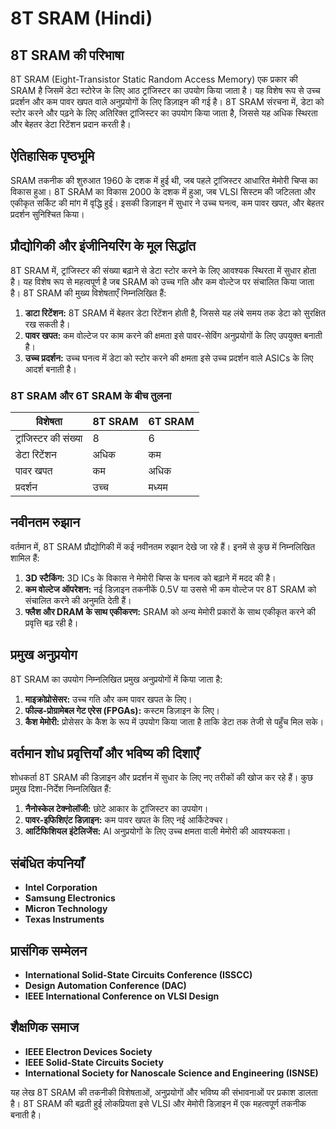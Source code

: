 # 8T SRAM (Hindi)

## 8T SRAM की परिभाषा 
8T SRAM (Eight-Transistor Static Random Access Memory) एक प्रकार की SRAM है जिसमें डेटा स्टोरेज के लिए आठ ट्रांजिस्टर का उपयोग किया जाता है। यह विशेष रूप से उच्च प्रदर्शन और कम पावर खपत वाले अनुप्रयोगों के लिए डिज़ाइन की गई है। 8T SRAM संरचना में, डेटा को स्टोर करने और पढ़ने के लिए अतिरिक्त ट्रांजिस्टर का उपयोग किया जाता है, जिससे यह अधिक स्थिरता और बेहतर डेटा रिटेंशन प्रदान करती है।

## ऐतिहासिक पृष्ठभूमि
SRAM तकनीक की शुरुआत 1960 के दशक में हुई थी, जब पहले ट्रांजिस्टर आधारित मेमोरी चिप्स का विकास हुआ। 8T SRAM का विकास 2000 के दशक में हुआ, जब VLSI सिस्टम की जटिलता और एकीकृत सर्किट की मांग में वृद्धि हुई। इसकी डिज़ाइन में सुधार ने उच्च घनत्व, कम पावर खपत, और बेहतर प्रदर्शन सुनिश्चित किया।

## प्रौद्योगिकी और इंजीनियरिंग के मूल सिद्धांत
8T SRAM में, ट्रांजिस्टर की संख्या बढ़ाने से डेटा स्टोर करने के लिए आवश्यक स्थिरता में सुधार होता है। यह विशेष रूप से महत्वपूर्ण है जब SRAM को उच्च गति और कम वोल्टेज पर संचालित किया जाता है। 8T SRAM की मुख्य विशेषताएँ निम्नलिखित हैं:

1. **डाटा रिटेंशन:** 8T SRAM में बेहतर डेटा रिटेंशन होती है, जिससे यह लंबे समय तक डेटा को सुरक्षित रख सकती है।
2. **पावर खपत:** कम वोल्टेज पर काम करने की क्षमता इसे पावर-सेविंग अनुप्रयोगों के लिए उपयुक्त बनाती है।
3. **उच्च प्रदर्शन:** उच्च घनत्व में डेटा को स्टोर करने की क्षमता इसे उच्च प्रदर्शन वाले ASICs के लिए आदर्श बनाती है।

### 8T SRAM और 6T SRAM के बीच तुलना
| विशेषता       | 8T SRAM                | 6T SRAM                |
|---------------|------------------------|------------------------|
| ट्रांजिस्टर की संख्या | 8                      | 6                      |
| डेटा रिटेंशन  | अधिक                   | कम                     |
| पावर खपत     | कम                     | अधिक                   |
| प्रदर्शन      | उच्च                   | मध्यम                  |

## नवीनतम रुझान 
वर्तमान में, 8T SRAM प्रौद्योगिकी में कई नवीनतम रुझान देखे जा रहे हैं। इनमें से कुछ में निम्नलिखित शामिल हैं:

1. **3D स्टैकिंग:** 3D ICs के विकास ने मेमोरी चिप्स के घनत्व को बढ़ाने में मदद की है।
2. **कम वोल्टेज ऑपरेशन:** नई डिज़ाइन तकनीकें 0.5V या उससे भी कम वोल्टेज पर 8T SRAM को संचालित करने की अनुमति देती हैं।
3. **फ्लैश और DRAM के साथ एकीकरण:** SRAM को अन्य मेमोरी प्रकारों के साथ एकीकृत करने की प्रवृत्ति बढ़ रही है।

## प्रमुख अनुप्रयोग
8T SRAM का उपयोग निम्नलिखित प्रमुख अनुप्रयोगों में किया जाता है:

1. **माइक्रोप्रोसेसर:** उच्च गति और कम पावर खपत के लिए।
2. **फील्ड-प्रोग्रामेबल गेट एरेस (FPGAs):** कस्टम डिज़ाइन के लिए।
3. **कैश मेमोरी:** प्रोसेसर के कैश के रूप में उपयोग किया जाता है ताकि डेटा तक तेजी से पहुँच मिल सके।

## वर्तमान शोध प्रवृत्तियाँ और भविष्य की दिशाएँ
शोधकर्ता 8T SRAM की डिज़ाइन और प्रदर्शन में सुधार के लिए नए तरीकों की खोज कर रहे हैं। कुछ प्रमुख दिशा-निर्देश निम्नलिखित हैं:

1. **नैनोस्केल टेक्नोलॉजी:** छोटे आकार के ट्रांजिस्टर का उपयोग।
2. **पावर-इफिशिएंट डिज़ाइन:** कम पावर खपत के लिए नई आर्किटेक्चर।
3. **आर्टिफिशियल इंटेलिजेंस:** AI अनुप्रयोगों के लिए उच्च क्षमता वाली मेमोरी की आवश्यकता।

## संबंधित कंपनियाँ
- **Intel Corporation**
- **Samsung Electronics**
- **Micron Technology**
- **Texas Instruments**

## प्रासंगिक सम्मेलन
- **International Solid-State Circuits Conference (ISSCC)**
- **Design Automation Conference (DAC)**
- **IEEE International Conference on VLSI Design**

## शैक्षणिक समाज
- **IEEE Electron Devices Society**
- **IEEE Solid-State Circuits Society**
- **International Society for Nanoscale Science and Engineering (ISNSE)**

यह लेख 8T SRAM की तकनीकी विशेषताओं, अनुप्रयोगों और भविष्य की संभावनाओं पर प्रकाश डालता है। 8T SRAM की बढ़ती हुई लोकप्रियता इसे VLSI और मेमोरी डिज़ाइन में एक महत्वपूर्ण तकनीक बनाती है।